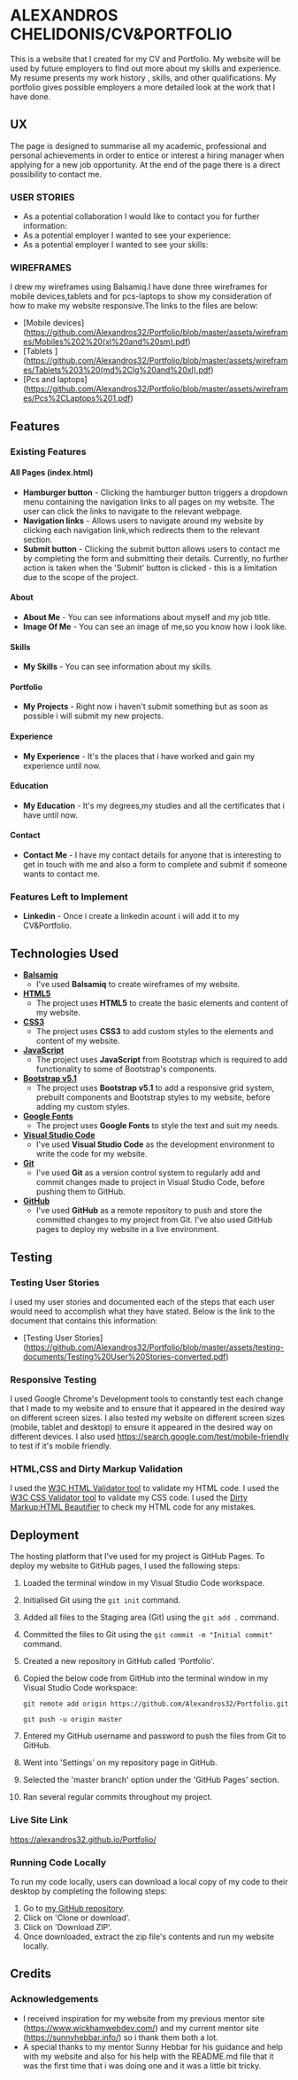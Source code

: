 # ALEXANDROS CHELIDONIS/CV&PORTFOLIO

This is a website that I created for my CV and Portfolio. My website will be used by future employers to find out more about my skills and experience. My resume presents my work history , skills, and other qualifications. My portfolio gives possible employers a more detailed look at the work that I have done.

## UX

The page is designed to summarise all my academic, professional and personal achievements in order to entice or interest a hiring manager when applying for a new job opportunity. At the end of the page there is a direct possibility to contact me.

### USER STORIES

- As a potential collaboration I would like to contact you for further information:
- As a potential employer I wanted to see your experience:
- As a potential employer I wanted to see your skills:

### WIREFRAMES

I drew my wireframes using Balsamiq.I have done three wireframes for mobile devices,tablets and for pcs-laptops to show my consideration of how to make my website responsive.The links to the files are below:

- [Mobile devices] (https://github.com/Alexandros32/Portfolio/blob/master/assets/wireframes/Mobiles%202%20(xl%20and%20sm).pdf)
- [Tablets ] (https://github.com/Alexandros32/Portfolio/blob/master/assets/wireframes/Tablets%203%20(md%2Clg%20and%20xl).pdf)
- [Pcs and laptops] (https://github.com/Alexandros32/Portfolio/blob/master/assets/wireframes/Pcs%2CLaptops%201.pdf)

## Features

### Existing Features

#### All Pages (index.html)

- **Hamburger button** - Clicking the hamburger button triggers a dropdown menu containing the navigation links to all pages on my website. The user can click the links to navigate to the relevant webpage.
- **Navigation links** - Allows users to navigate around my website by clicking each navigation link,which redirects them to the relevant section.
- **Submit button** - Clicking the submit button allows users to contact me by completing the form and submitting their details. Currently, no further action is taken when the 'Submit' button is clicked - this is a limitation due to the scope of the project.

#### About

- **About Me** - You can see informations about myself and my job title.
- **Image Of Me** - You can see an image of me,so you know how i look like. 

#### Skills

- **My Skills** - You can see information about my skills.

#### Portfolio

- **My Projects** - Right now i haven't submit something but as soon as possible i will submit my new projects.

#### Experience

- **My Experience** - It's the places that i have worked and gain my experience until now.

#### Education

- **My Education** - It's my degrees,my studies and all the certificates that i have until now.

#### Contact

- **Contact Me** - I have my contact details for anyone that is interesting to get in touch with me and also a form to complete and submit if someone wants to contact me.

### Features Left to Implement

- **Linkedin** - Once i create a linkedin acount i will add it to my CV&Portfolio.

## Technologies Used

- [**Balsamiq**](https://balsamiq.com/)
    - I've used **Balsamiq** to create wireframes of my website.
- [**HTML5**](https://developer.mozilla.org/en-US/docs/Web/Guide/HTML/HTML5)
    - The project uses **HTML5** to create the basic elements and content of my website.
- [**CSS3**](https://developer.mozilla.org/en-US/docs/Web/CSS)
    - The project uses **CSS3** to add custom styles to the elements and content of my website.
- [**JavaScript**](https://www.javascript.com/)
    - The project uses **JavaScript** from Bootstrap which is required to add functionality to some of Bootstrap's components.
- [**Bootstrap v5.1**](https://getbootstrap.com/)
    - The project uses **Bootstrap v5.1** to add a responsive grid system, prebuilt components and Bootstrap styles to my website, before adding my custom styles.
- [**Google Fonts**](https://fonts.google.com/)
    - The project uses **Google Fonts** to style the text and suit my needs.
- [**Visual Studio Code**](https://code.visualstudio.com/)
    - I've used **Visual Studio Code** as the development environment to write the code for my website.
- [**Git**](https://git-scm.com/)
    - I've used **Git** as a version control system to regularly add and commit changes made to project in Visual Studio Code, before pushing them to GitHub.
- [**GitHub**](https://github.com/)
    - I've used **GitHub** as a remote repository to push and store the committed changes to my project from Git. I've also used GitHub pages to deploy my website in a live environment.

## Testing

### Testing User Stories

I used my user stories and documented each of the steps that each user would need to accomplish what they have stated. Below is the link to the document that contains this information:

- [Testing User Stories] (https://github.com/Alexandros32/Portfolio/blob/master/assets/testing-documents/Testing%20User%20Stories-converted.pdf)

### Responsive Testing

I used Google Chrome's Development tools to constantly test each change that I made to my website and to ensure that it appeared in the desired way on different screen sizes. I also tested my website on different screen sizes (mobile, tablet and desktop) to ensure it appeared in the desired way on different devices.
I also used https://search.google.com/test/mobile-friendly to test if it's mobile friendly.

### HTML,CSS and Dirty Markup Validation

I used the [W3C HTML Validator tool](https://validator.w3.org/#validate_by_input) to validate my HTML code.
I used the [W3C CSS Validator tool](https://jigsaw.w3.org/css-validator/#validate_by_input) to validate my CSS code.
I used the [Dirty Markup:HTML Beautifier](https://www.10bestdesign.com/dirtymarkup/) to check my HTML code for any mistakes.

## Deployment

The hosting platform that I've used for my project is GitHub Pages. To deploy my website to GitHub pages, I used the following steps:

1. Loaded the terminal window in my Visual Studio Code workspace.
2. Initialised Git using the `git init` command.
3. Added all files to the Staging area (Git) using the `git add .` command.
4. Committed the files to Git using the `git commit -m "Initial commit"` command.
5. Created a new repository in GitHub called 'Portfolio'.
6. Copied the below code from GitHub into the terminal window in my Visual Studio Code workspace:

    ```git remote add origin https://github.com/Alexandros32/Portfolio.git```

    ```git push -u origin master```

7. Entered my GitHub username and password to push the files from Git to GitHub.
8. Went into 'Settings' on my repository page in GitHub.
9. Selected the 'master branch' option under the 'GitHub Pages' section.
10. Ran several regular commits throughout my project.

### Live Site Link

https://alexandros32.github.io/Portfolio/

### Running Code Locally

To run my code locally, users can download a local copy of my code to their desktop by completing the following steps:

1. Go to [my GitHub repository](https://github.com/Alexandros32/Portfolio.git).
2. Click on 'Clone or download'.
3. Click on 'Download ZIP'.
4. Once downloaded, extract the zip file's contents and run my website locally.

## Credits

### Acknowledgements

- I received inspiration for my website from my previous mentor site (https://www.wickhamwebdev.com/) and my current mentor site (https://sunnyhebbar.info/) so i thank them  both a lot.
- A special thanks to my mentor Sunny Hebbar for his guidance and help with my website and also for his help with the README.md file that it was the first time that i was doing one and it was a little bit tricky.
